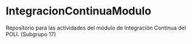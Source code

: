 # IntegracionContinuaModulo
Repositorio para las actividades del módulo de Integración Continua del POLI. (Subgrupo 17)
